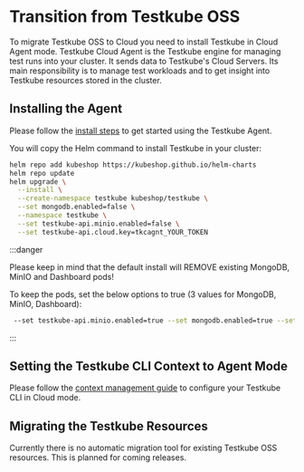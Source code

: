 # Transition from Testkube OSS

To migrate Testkube OSS to Cloud you need to install Testkube in Cloud Agent mode. Testkube Cloud Agent is the Testkube engine for managing test runs into your cluster. It sends data to Testkube's Cloud Servers. Its main responsibility is to manage test workloads and to get insight into Testkube resources stored in the cluster.


## Installing the Agent

Please follow the [install steps](installing-agent.md) to get started using the Testkube Agent.

You will copy the Helm command to install Testkube in your cluster:

```sh
helm repo add kubeshop https://kubeshop.github.io/helm-charts
helm repo update
helm upgrade \
  --install \
  --create-namespace testkube kubeshop/testkube \
  --set mongodb.enabled=false \
  --namespace testkube \
  --set testkube-api.minio.enabled=false \
  --set testkube-api.cloud.key=tkcagnt_YOUR_TOKEN
```

:::danger

Please keep in mind that the default install will REMOVE existing MongoDB, MinIO and Dashboard pods!

To keep the pods, set the below options to true (3 values for MongoDB, MinIO, Dashboard):

```sh
 --set testkube-api.minio.enabled=true --set mongodb.enabled=true --set testkube-dashboard.enabled=true
```

:::

## Setting the Testkube CLI Context to Agent Mode

Please follow the [context management guide](managing-cli-context.md) to configure your Testkube CLI in Cloud mode.

## Migrating the Testkube Resources

Currently there is no automatic migration tool for existing Testkube OSS resources. This is planned for coming releases.
